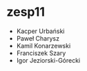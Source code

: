 # zesp11

- Kacper Urbański
- Paweł Charysz
- Kamil Konarzewski
- Franciszek Szary
- Igor Jeziorski-Górecki

